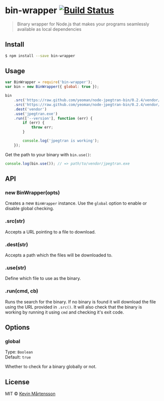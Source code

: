 # bin-wrapper [![Build Status](https://travis-ci.org/kevva/bin-wrapper.svg?branch=master)](https://travis-ci.org/kevva/bin-wrapper)

> Binary wrapper for Node.js that makes your programs seamlessly available as local dependencies

## Install

```bash
$ npm install --save bin-wrapper
```

## Usage

```js
var BinWrapper = require('bin-wrapper');
var bin = new BinWrapper({ global: true });

bin
    .src('https://raw.github.com/yeoman/node-jpegtran-bin/0.2.4/vendor/win/x64/jpegtran.exe', 'win32', 'x64')
    .src('https://raw.github.com/yeoman/node-jpegtran-bin/0.2.4/vendor/win/x64/libjpeg-62.dll', 'win32', 'x64')
    .dest('vendor')
    .use('jpegtran.exe')
    .run(['--version'], function (err) {
        if (err) {
            throw err;
        }

        console.log('jpegtran is working');
    });
```

Get the path to your binary with `bin.use()`:

```js
console.log(bin.use()); // => path/to/vendor/jpegtran.exe
```

## API

### new BinWrapper(opts)

Creates a new `BinWrapper` instance. Use the `global` option to enable or disable global checking.

### .src(str)

Accepts a URL pointing to a file to download.

### .dest(str)

Accepts a path which the files will be downloaded to.

### .use(str)

Define which file to use as the binary.

### .run(cmd, cb)

Runs the search for the binary. If no binary is found it will download the file using the URL
provided in `.src()`. It will also check that the binary is working by running it using `cmd`
and checking it's exit code.

## Options

### global

Type: `Boolean`  
Default: `true`

Whether to check for a binary globally or not.

## License

MIT © [Kevin Mårtensson](http://kevinmartensson.com)
